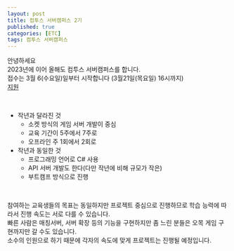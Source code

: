 ```yaml
---
layout: post
title: 컴투스 서버캠퍼스 2기
published: true
categories: [ETC]
tags: 컴투스 서버캠퍼스
---
```

안녕하세요   
2023년에 이어 올해도 컴투스 서버캠퍼스를 합니다.  
접수는 3월 6(수요일)일부터 시작합니다 (3월21일(목요일) 16시까지)  
[지원](https://com2us.recruiter.co.kr/app/jobnotice/view?systemKindCode=MRS2&jobnoticeSn=169888 )   
    
<br> 	
	
- 작년과 달라진 것    	
    - 소켓 방식의 게임 서버 개발이 중심  
	- 교육 기간이 5주에서 7주로	 
	- 오프라인 주 1회에서 2회로  
- 작년과 동일한 것
    - 프로그래밍 언어로 C# 사용 
	- API 서버 개발도 한다(다만 작년에 비해 규모가 작은) 
	- 부트캠프 방식으로 진행  
    
	
<br>  	
	
참여하는 교육생들의 목표는 동일하지만 프로젝트 중심으로 진행하므로 학습 능력에 따라서 진행 속도는 서로 다를 수 있습니다.   
빠른 사람은 매칭서버, 서버 확장 등의 기능을 구현하지만 좀 느린 분들은 오목 게임 구현까지만 갈 수도 있습니다.   
소수의 인원으로 하기 때문에 각자의 속도에 맞게 프로젝트는 진행될 예정입니다.    
      